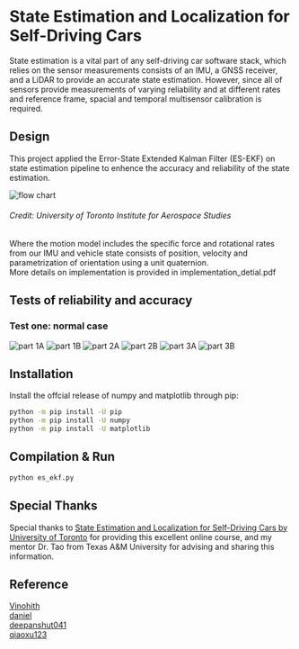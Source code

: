 # State Estimation and Localization for Self-Driving Cars

State estimation is a vital part of any self-driving car software stack, which relies on the sensor measurements consists of an IMU, a GNSS receiver, and a LiDAR to provide an accurate state estimation. However, since all of sensors provide measurements of varying reliability and at different rates and reference frame, spacial and temporal multisensor calibration is required.

## Design
This project applied the Error-State Extended Kalman Filter (ES-EKF) on state estimation pipeline to enhence the accuracy and reliability of the state estimation.

![flow chart](flow_chart.png)
###### Credit: University of Toronto Institute for Aerospace Studies

Where the motion model includes the specific force and rotational rates from our IMU and vehicle state consists of position, velocity and parametrization of
orientation using a unit quaternion. \
More details on implementation is provided in implementation_detial.pdf

## Tests of reliability and accuracy

### Test one: normal case
![part 1A](part_1A.png)
![part 1B](part_1B.png)
![part 2A](part_2A.png)
![part 2B](part_2B.png)
![part 3A](part_3A.png)
![part 3B](part_3B.png)

## Installation

Install the offcial release of numpy and matplotlib through pip:

```bash
python -m pip install -U pip
python -m pip install -U numpy
python -m pip install -U matplotlib
```

## Compilation & Run


```python
python es_ekf.py
```

## Special Thanks
Special thanks to [State Estimation and Localization for Self-Driving Cars by University of Toronto](https://www.coursera.org/learn/state-estimation-localization-self-driving-cars/home/info) for providing this excellent online course, and my mentor Dr. Tao from Texas A&M University for advising and sharing this information.

## Reference
[Vinohith](https://github.com/Vinohith/Self_Driving_Car_specialization)\
[daniel](https://github.com/daniel-s-ingram/self_driving_cars_specialization)\
[deepanshut041](https://github.com/deepanshut041/self-driving-car-specialization)\
[qiaoxu123](https://github.com/qiaoxu123/Self-Driving-Cars)
